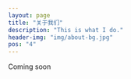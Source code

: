```yaml
---
layout: page
title: "关于我们"
description: "This is what I do."
header-img: "img/about-bg.jpg"
pos: "4"
---
```


Coming soon
